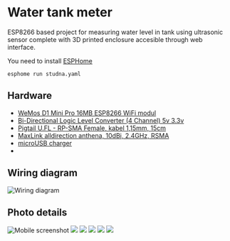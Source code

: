 # Water tank meter

ESP8266 based project for measuring water level in tank using ultrasonic sensor complete with 3D printed enclosure accesible through web interface.


You need to install [ESPHome](https://esphome.io/)
```
esphome run studna.yaml
```

## Hardware
* [WeMos D1 Mini Pro 16MB ESP8266 WiFi modul](https://www.laskakit.cz/wemos-d1-mini-pro--esp8266-wifi-modul/)
* [Bi-Directional Logic Level Converter (4 Channel) 5v 3.3v](https://www.laskakit.cz/4-kanaly-obousmerny-prevodnik-logickych-urovni-5v-a-3-3v/)
* [Pigtail U.FL - RP-SMA Female, kabel 1,15mm, 15cm](https://www.laskakit.cz/pigtail-u-fl-rp-sma-female--kabel-1-13mm--18cm/)
* [MaxLink alldirection anthena, 10dBi, 2.4GHz, RSMA](https://www.suntech.cz/maxlink-vsesmerova-antena-10dbi-2-4ghz-rsma_d152907.html)
* [microUSB charger](https://www.laskakit.cz/napajeci-adapter-sitovy-3a-5v-pro-raspberry-pi-microusb/)
* [](https://www.laskakit.cz/50x70mm-pcb-prototypova-deska/)

## Wiring diagram

![Wiring diagram](imgs/wiring.png)

## Photo details
![Mobile screenshot](imgs/Screenshot_20241018-131359.jpg)
![](imgs/PXL_20241016_104720761.jpg)
![](imgs/PXL_20241016_104733129.jpg)
![](imgs/PXL_20241016_104703314.jpg)
![](imgs/PXL_20241018_104844465.jpg)
![](imgs/PXL_20241018_104851929.jpg)



